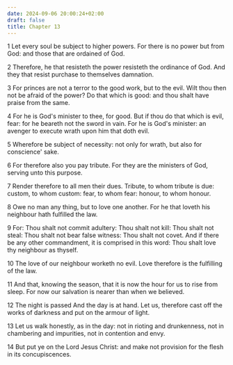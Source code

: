 ```yaml
---
date: 2024-09-06 20:00:24+02:00
draft: false
title: Chapter 13
---
```




1 Let every soul be subject to higher powers. For there is no power but from God: and those that are ordained of God.

2 Therefore, he that resisteth the power resisteth the ordinance of God. And they that resist purchase to themselves damnation.

3 For princes are not a terror to the good work, but to the evil. Wilt thou then not be afraid of the power? Do that which is good: and thou shalt have praise from the same.

4 For he is God's minister to thee, for good. But if thou do that which is evil, fear: for he beareth not the sword in vain. For he is God's minister: an avenger to execute wrath upon him that doth evil.

5 Wherefore be subject of necessity: not only for wrath, but also for conscience' sake.

6 For therefore also you pay tribute. For they are the ministers of God, serving unto this purpose.

7 Render therefore to all men their dues. Tribute, to whom tribute is due: custom, to whom custom: fear, to whom fear: honour, to whom honour.

8 Owe no man any thing, but to love one another. For he that loveth his neighbour hath fulfilled the law.

9 For: Thou shalt not commit adultery: Thou shalt not kill: Thou shalt not steal: Thou shalt not bear false witness: Thou shalt not covet. And if there be any other commandment, it is comprised in this word: Thou shalt love thy neighbour as thyself.

10 The love of our neighbour worketh no evil. Love therefore is the fulfilling of the law.

11 And that, knowing the season, that it is now the hour for us to rise from sleep. For now our salvation is nearer than when we believed.

12 The night is passed And the day is at hand. Let us, therefore cast off the works of darkness and put on the armour of light.

13 Let us walk honestly, as in the day: not in rioting and drunkenness, not in chambering and impurities, not in contention and envy.

14 But put ye on the Lord Jesus Christ: and make not provision for the flesh in its concupiscences.

